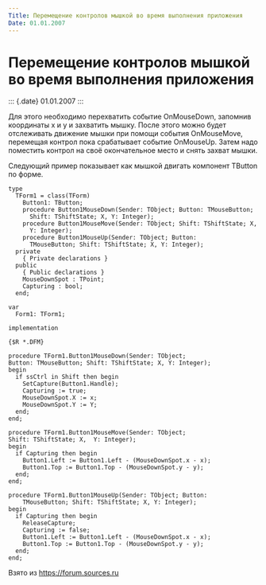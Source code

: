 ```yaml
---
Title: Перемещение контролов мышкой во время выполнения приложения
Date: 01.01.2007
---
```



Перемещение контролов мышкой во время выполнения приложения
===========================================================

::: {.date}
01.01.2007
:::

Для этого необходимо перехватить событие OnMouseDown, запомнив
координаты x и y и захватить мышку. После этого можно будет отслеживать
движение мышки при помощи события OnMouseMove, перемещая контрол пока
срабатывает событие OnMouseUp. Затем надо поместить контрол на своё
окончательное место и снять захват мышки.

Следующий пример показывает как мышкой двигать компонент TButton по
форме.

    type
      TForm1 = class(TForm)
        Button1: TButton;
        procedure Button1MouseDown(Sender: TObject; Button: TMouseButton;
          Shift: TShiftState; X, Y: Integer);
        procedure Button1MouseMove(Sender: TObject; Shift: TShiftState; X,
          Y: Integer);
        procedure Button1MouseUp(Sender: TObject; Button: 
          TMouseButton; Shift: TShiftState; X, Y: Integer);
      private
        { Private declarations }
      public
        { Public declarations }
        MouseDownSpot : TPoint;
        Capturing : bool;
      end;
     
    var
      Form1: TForm1;
     
    implementation
     
    {$R *.DFM}
     
    procedure TForm1.Button1MouseDown(Sender: TObject;
    Button: TMouseButton; Shift: TShiftState; X, Y: Integer);
    begin
      if ssCtrl in Shift then begin
        SetCapture(Button1.Handle);
        Capturing := true;
        MouseDownSpot.X := x;
        MouseDownSpot.Y := Y;
      end;
    end;
     
    procedure TForm1.Button1MouseMove(Sender: TObject;
    Shift: TShiftState; X,  Y: Integer);
    begin
      if Capturing then begin
        Button1.Left := Button1.Left - (MouseDownSpot.x - x);
        Button1.Top := Button1.Top - (MouseDownSpot.y - y);
      end;
    end;
     
    procedure TForm1.Button1MouseUp(Sender: TObject; Button: 
        TMouseButton; Shift: TShiftState; X, Y: Integer);
    begin
      if Capturing then begin
        ReleaseCapture;
        Capturing := false;
        Button1.Left := Button1.Left - (MouseDownSpot.x - x);
        Button1.Top := Button1.Top - (MouseDownSpot.y - y);
      end;
    end;

Взято из <https://forum.sources.ru>
